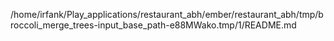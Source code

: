 /home/irfank/Play_applications/restaurant_abh/ember/restaurant_abh/tmp/broccoli_merge_trees-input_base_path-e88MWako.tmp/1/README.md